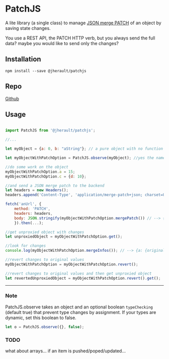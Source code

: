 
# PatchJS
A lite library (a single class) to manage [JSON merge PATCH](https://tools.ietf.org/html/rfc7386) of an object by saving state changes.


You use a REST API, the PATCH HTTP verb, but you always send the full data? maybe you would like to send only the changes?

## Installation

```
npm install --save @jherault/patchjs
```

## Repo

[Github](https://github.com/jherault/PatchJS)

## Usage

```javascript

import PatchJS from '@jherault/patchjs';

//...

let myObject = {a: 0, b: "aString"}; // a pure object with no function 

let myObjectWithPatchOption = PatchJS.observe(myObject); //yes the name of this variable is a bit longer but...

//do some work on the object
myObjectWithPatchOption.a = 15;
myObjectWithPatchOption.c = {d: 10};

//and send a JSON merge patch to the backend
let headers = new Headers();
headers.append('Content-Type', 'application/merge-patch+json; charset=UTF-8'); //or 'applciation/json' if you prefer but 'merge-patch+json' is the right subtype 

fetch('anUrl', { 
    method: 'PATCH', 
    headers: headers, 
    body: JSON.stringify(myObjectWithPatchOption.mergePatch()) // --> {"a":15,"c":{"d":10}}
    }).then(...);

//get unproxied object with changes
let unproxiedObject = myObjectWithPatchOption.get();

//look for changes
console.log(myObjectWithPatchOption.mergeInfos()); // --> {a: {original: 0, current: 15}, c: {original: null, current: {d: 10}}}

//revert changes to original values
myObjectWithPatchOption = myObjectWithPatchOption.revert();

//revert changes to original values and then get unproxied object
let revertedUnproxiedObject = myObjectWithPatchOption.revert().get();


```

----------
### Note
PatchJS.observe takes an object and an optional boolean ```typeChecking``` (default true) that prevent type changes by assignment. If your types are dynamic, set this boolean to false.
```javascript
let o = PatchJS.observe({}, false);
```

### TODO
what about arrays... if an item is pushed/poped/updated...